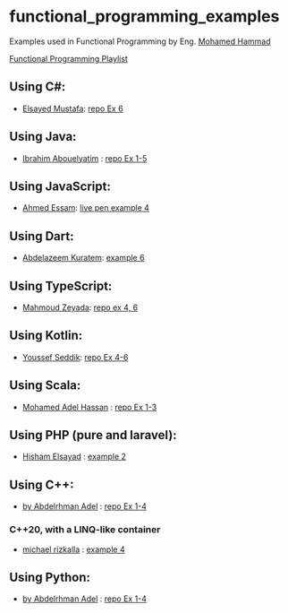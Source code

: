 # functional_programming_examples

Examples used in Functional Programming by Eng. [Mohamed Hammad](https://www.linkedin.com/in/mohamed-hammad-a720a622)

[Functional Programming Playlist](https://www.youtube.com/playlist?list=PLpbZuj8hP-I6F-Zj1Ay8nQ1rMnmFnlK2f)
## Using C#:
- [Elsayed Mustafa](https://github.com/ElsayedMustafaM/): [repo Ex 6](https://github.com/ElsayedMustafaM/FP)
## Using Java:
- [Ibrahim Abouelyatim](https://www.linkedin.com/in/ibrahim-abouelyatim-berkane-8aa54714b) : [repo Ex 1-5](https://github.com/Abouelyatim/Functional-Programming-101-Java)

## Using JavaScript:
- [Ahmed Essam](https://www.linkedin.com/in/ahmedessammohamed): [live pen example 4](https://codepen.io/starahmad6161/pen/mdRPPda?editors=1010)
## Using Dart:
- [Abdelazeem Kuratem](https://www.linkedin.com/in/abdelazeem-kuratem-41065a145): [example 6](https://github.com/Abdelazeem777/FP_Lesson_6_Example)
## Using TypeScript:
- [Mahmoud Zeyada](https://www.linkedin.com/in/mahmoud-zeyada-818049109): [repo ex 4, 6](https://github.com/mahmoudzeyada/Functionl_programming)
## Using Kotlin:
- [Youssef Seddik](https://www.linkedin.com/in/youssef-seddik-316095142): [repo Ex 4-6](https://github.com/YussefSeddik/FunctionalProgrammig)
## Using Scala:
- [Mohamed Adel Hassan](https://www.linkedin.com/in/mohamed-adel-hassan-312b8a167) : [repo Ex 1-3](https://github.com/MohamedAdelHsn/Scala-Functional-Programming)


## Using PHP (pure and laravel):
- [Hisham Elsayad](https://www.linkedin.com/in/hisham-elsayad-542049172) : [example 2](https://github.com/hsmfawaz/functional-programming-php)

## Using C++:
- [by Abdelrhman Adel](https://www.linkedin.com/in/abdelrhman-adel-9a5719139/) : [repo Ex 1-4](https://github.com/abdelrhman-adel-ahmed/Functional-Programming)
### C++20, with a LINQ-like container
- [michael rizkalla](https://www.linkedin.com/in/michaelrizkalla) : [example 4](https://github.com/MichaelRizkalla/LearningFP/tree/main/Cpp-FP/CalculateDiscountsOnOrders)
## Using Python:
- [by Abdelrhman Adel](https://www.linkedin.com/in/abdelrhman-adel-9a5719139/) : [repo Ex 1-4](https://github.com/abdelrhman-adel-ahmed/Functional-Programming)
